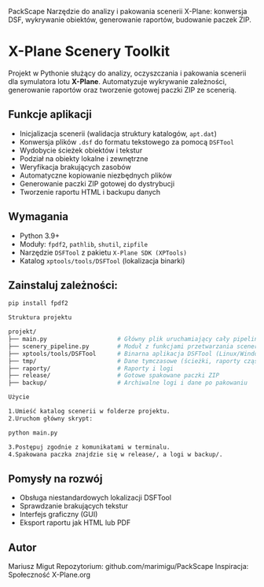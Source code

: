 PackScape
Narzędzie do analizy i pakowania scenerii X-Plane: konwersja DSF, wykrywanie obiektów, generowanie raportów, budowanie paczek ZIP.

# X-Plane Scenery Toolkit

Projekt w Pythonie służący do analizy, oczyszczania i pakowania scenerii dla symulatora lotu **X-Plane**. Automatyzuje wykrywanie zależności, generowanie raportów oraz tworzenie gotowej paczki ZIP ze scenerią.

## Funkcje aplikacji

- Inicjalizacja scenerii (walidacja struktury katalogów, `apt.dat`)
- Konwersja plików `.dsf` do formatu tekstowego za pomocą `DSFTool`
- Wydobycie ścieżek obiektów i tekstur
- Podział na obiekty lokalne i zewnętrzne
- Weryfikacja brakujących zasobów
- Automatyczne kopiowanie niezbędnych plików
- Generowanie paczki ZIP gotowej do dystrybucji
- Tworzenie raportu HTML i backupu danych

## Wymagania

- Python 3.9+
- Moduły: `fpdf2`, `pathlib`, `shutil`, `zipfile`
- Narzędzie `DSFTool` z pakietu `X-Plane SDK (XPTools)`
- Katalog `xptools/tools/DSFTool` (lokalizacja binarki)

## Zainstaluj zależności:

```bash
pip install fpdf2

Struktura projektu

projekt/
├── main.py                    # Główny plik uruchamiający cały pipeline
├── scenery_pipeline.py        # Moduł z funkcjami przetwarzania scenerii
├── xptools/tools/DSFTool      # Binarna aplikacja DSFTool (Linux/Windows)
├── tmp/                       # Dane tymczasowe (ścieżki, raporty cząstkowe)
├── raporty/                   # Raporty i logi
├── release/                   # Gotowe spakowane paczki ZIP
├── backup/                    # Archiwalne logi i dane po pakowaniu

Użycie

1.Umieść katalog scenerii w folderze projektu.
2.Uruchom główny skrypt:

python main.py

3.Postępuj zgodnie z komunikatami w terminalu.
4.Spakowana paczka znajdzie się w release/, a logi w backup/.
```
## Pomysły na rozwój
- Obsługa niestandardowych lokalizacji DSFTool
- Sprawdzanie brakujących tekstur
- Interfejs graficzny (GUI)
- Eksport raportu jak  HTML lub PDF


## Autor
Mariusz Migut
Repozytorium: github.com/marimigu/PackScape
Inspiracja: Społeczność X-Plane.org
